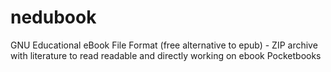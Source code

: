# nedubook
GNU Educational eBook File Format (free alternative to epub)  - ZIP archive with literature to read readable and directly working on ebook Pocketbooks
